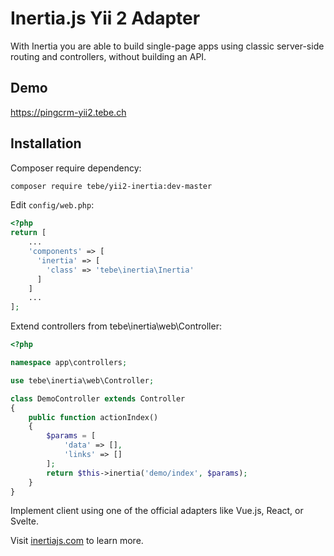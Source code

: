 # Inertia.js Yii 2 Adapter

With Inertia you are able to build single-page apps using classic server-side routing and controllers, without building an API. 

## Demo

<https://pingcrm-yii2.tebe.ch>

## Installation

Composer require dependency:

```sh
composer require tebe/yii2-inertia:dev-master
```

Edit `config/web.php`:

```php
<?php
return [
    ...
    'components' => [
      'inertia' => [
        'class' => 'tebe\inertia\Inertia'
      ]
    ]  
    ...
];    
```

Extend controllers from tebe\inertia\web\Controller:

```php
<?php

namespace app\controllers;

use tebe\inertia\web\Controller;

class DemoController extends Controller
{
    public function actionIndex()
    {
        $params = [
            'data' => [],
            'links' => []
        ];
        return $this->inertia('demo/index', $params);
    }
}
```

Implement client using one of the official adapters like Vue.js, React, or Svelte.

Visit [inertiajs.com](https://inertiajs.com/) to learn more.
